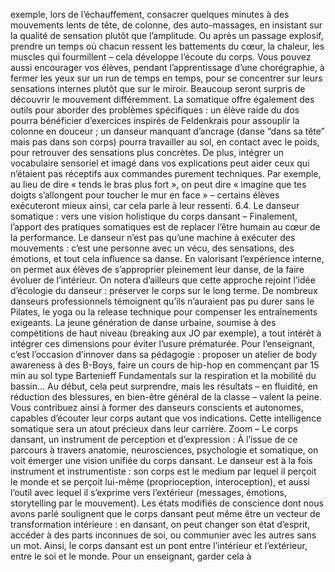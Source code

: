 exemple, lors de l’échauffement, consacrer quelques minutes à des mouvements lents de tête, de colonne, des auto-massages, en insistant sur la qualité de sensation plutôt que l’amplitude. Ou après un passage explosif, prendre un temps où chacun ressent les battements du cœur, la chaleur, les muscles qui fourmillent – cela développe l’écoute du corps. Vous pouvez aussi encourager vos élèves, pendant l’apprentissage d’une chorégraphie, à fermer les yeux sur un run de temps en temps, pour se concentrer sur leurs sensations internes plutôt que sur le miroir. Beaucoup seront surpris de découvrir le mouvement différemment. La somatique offre également des outils pour aborder des problèmes spécifiques : un élève raide du dos pourra bénéficier d’exercices inspirés de Feldenkrais pour assouplir la colonne en douceur ; un danseur manquant d’ancrage (danse “dans sa tête” mais pas dans son corps) pourra travailler au sol, en contact avec le poids, pour retrouver des sensations plus concrètes. De plus, intégrer un vocabulaire sensoriel et imagé dans vos explications peut aider ceux qui n’étaient pas réceptifs aux commandes purement techniques. Par exemple, au lieu de dire « tends le bras plus fort », on peut dire « imagine que tes doigts s’allongent pour toucher le mur en face » – certains élèves exécuteront mieux ainsi, car cela parle à leur ressenti. 6.4. Le danseur somatique : vers une vision holistique du corps dansant – Finalement, l’apport des pratiques somatiques est de replacer l’être humain au cœur de la performance. Le danseur n’est pas qu’une machine à exécuter des mouvements : c’est une personne avec un vécu, des sensations, des émotions, et tout cela influence sa danse. En valorisant l’expérience interne, on permet aux élèves de s’approprier pleinement leur danse, de la faire évoluer de l’intérieur. On notera d’ailleurs que cette approche rejoint l’idée d’écologie du danseur : préserver le corps sur le long terme. De nombreux danseurs professionnels témoignent qu’ils n’auraient pas pu durer sans le Pilates, le yoga ou la release technique pour compenser les entraînements exigeants. La jeune génération de danse urbaine, soumise à des compétitions de haut niveau (breaking aux JO par exemple), a tout intérêt à intégrer ces dimensions pour éviter l’usure prématurée. Pour l’enseignant, c’est l’occasion d’innover dans sa pédagogie : proposer un atelier de body awareness à des B-Boys, faire un cours de hip-hop en commençant par 15 min au sol type Bartenieff Fundamentals sur la respiration et la mobilité du bassin… Au début, cela peut surprendre, mais les résultats – en fluidité, en réduction des blessures, en bien-être général de la classe – valent la peine. Vous contribuez ainsi à former des danseurs conscients et autonomes, capables d’écouter leur corps autant que vos indications. Cette intelligence somatique sera un atout précieux dans leur carrière. Zoom – Le corps dansant, un instrument de perception et d’expression : À l’issue de ce parcours à travers anatomie, neurosciences, psychologie et somatique, on voit émerger une vision unifiée du corps dansant. Le danseur est à la fois instrument et instrumentiste : son corps est le medium par lequel il perçoit le monde et se perçoit lui-même (proprioception, interoception), et aussi l’outil avec lequel il s’exprime vers l’extérieur (messages, émotions, storytelling par le mouvement). Les états modifiés de conscience dont nous avons parlé soulignent que le corps dansant peut même être un vecteur de transformation intérieure : en dansant, on peut changer son état d’esprit, accéder à des parts inconnues de soi, ou communier avec les autres sans un mot. Ainsi, le corps dansant est un pont entre l’intérieur et l’extérieur, entre le soi et le monde. Pour un enseignant, garder cela à